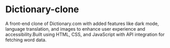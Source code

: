 # Dictionary-clone
A front-end clone of Dictionary.com with added features like dark mode, language translation, and images to enhance user experience and accessibility.Built using HTML, CSS, and JavaScript with API integration for fetching word data.
